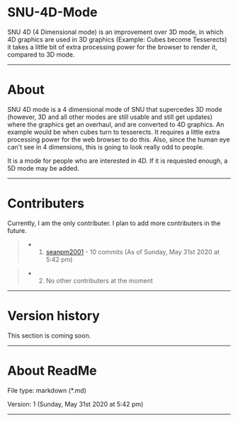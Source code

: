 # SNU-4D-Mode
SNU 4D (4 Dimensional mode) is an improvement over 3D mode, in which 4D graphics are used in 3D graphics (Example: Cubes become Tesserects) it takes a little bit of extra processing power for the browser to render it, compared to 3D mode.

---

# About

SNU 4D mode is a 4 dimensional mode of SNU that supercedes 3D mode (however, 3D and all other modes are still usable and still get updates) where the graphics get an overhaul, and are converted to 4D graphics. An example would be when cubes turn to tesserects. It requires a little extra processing power for the web browser to do this. Also, since the human eye can't see in 4 dimensions, this is going to look really odd to people.

It is a mode for people who are interested in 4D. If it is requested enough, a 5D mode may be added.

---

# Contributers

Currently, I am the only contributer. I plan to add more contributers in the future.

> * 1. [seanpm2001](https://github.com/seanpm2001/) - 10 commits (As of Sunday, May 31st 2020 at 5:42 pm)

> * 2. No other contributers at the moment

---

# Version history

This section is coming soon.

---

# About ReadMe

File type: markdown (*.md)

Version: 1 (Sunday, May 31st 2020 at 5:42 pm)

---
